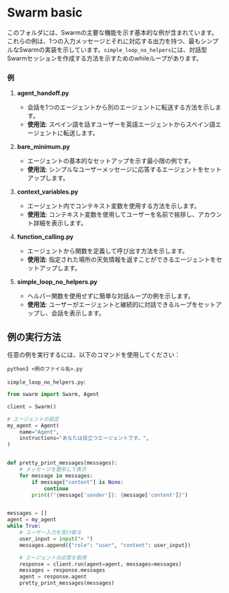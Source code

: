 # Swarm basic

このフォルダには、Swarmの主要な機能を示す基本的な例が含まれています。これらの例は、1つの入力メッセージとそれに対応する出力を持つ、最もシンプルなSwarmの実装を示しています。`simple_loop_no_helpers`には、対話型Swarmセッションを作成する方法を示すためのwhileループがあります。

### 例

1. **agent_handoff.py**

   - 会話を1つのエージェントから別のエージェントに転送する方法を示します。
   - **使用法**: スペイン語を話すユーザーを英語エージェントからスペイン語エージェントに転送します。

2. **bare_minimum.py**

   - エージェントの基本的なセットアップを示す最小限の例です。
   - **使用法**: シンプルなユーザーメッセージに応答するエージェントをセットアップします。

3. **context_variables.py**

   - エージェント内でコンテキスト変数を使用する方法を示します。
   - **使用法**: コンテキスト変数を使用してユーザーを名前で挨拶し、アカウント詳細を表示します。

4. **function_calling.py**

   - エージェントから関数を定義して呼び出す方法を示します。
   - **使用法**: 指定された場所の天気情報を返すことができるエージェントをセットアップします。

5. **simple_loop_no_helpers.py**
   - ヘルパー関数を使用せずに簡単な対話ループの例を示します。
   - **使用法**: ユーザーがエージェントと継続的に対話できるループをセットアップし、会話を表示します。

## 例の実行方法

任意の例を実行するには、以下のコマンドを使用してください：

```shell
python3 <例のファイル名>.py
```


`simple_loop_no_helpers.py`:

```python
from swarm import Swarm, Agent

client = Swarm()

# エージェントの設定
my_agent = Agent(
    name="Agent",
    instructions="あなたは役立つエージェントです。",
)


def pretty_print_messages(messages):
    # メッセージを整形して表示
    for message in messages:
        if message["content"] is None:
            continue
        print(f"{message['sender']}: {message['content']}")


messages = []
agent = my_agent
while True:
    # ユーザー入力を受け取る
    user_input = input("> ")
    messages.append({"role": "user", "content": user_input})

    # エージェントの応答を取得
    response = client.run(agent=agent, messages=messages)
    messages = response.messages
    agent = response.agent
    pretty_print_messages(messages)
```
